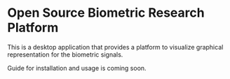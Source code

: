 # Open Source Biometric Research Platform

This is a desktop application that provides a platform to visualize
graphical representation for the biometric signals.

Guide for installation and usage is coming soon.

